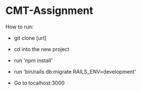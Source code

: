 # CMT-Assignment

How to run:

* git clone [url]

* cd into the new project

* run 'npm install'

* run 'bin/rails db:migrate RAILS_ENV=development'

* Go to localhost:3000
